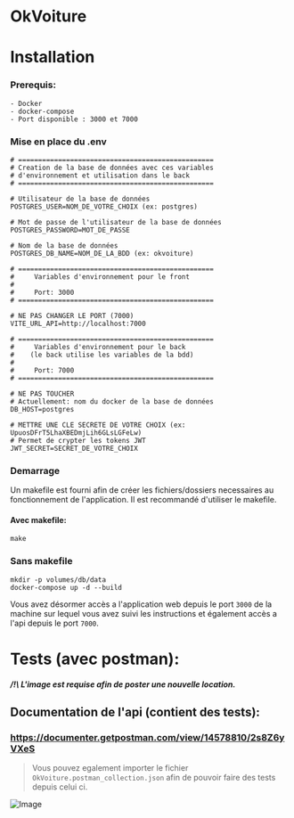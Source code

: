 # OkVoiture

# Installation

### Prerequis:
    - Docker
    - docker-compose
    - Port disponible : 3000 et 7000
    
### Mise en place du .env

    # =================================================
    # Creation de la base de données avec ces variables 
    # d'environnement et utilisation dans le back
    # =================================================
    
    # Utilisateur de la base de données
    POSTGRES_USER=NOM_DE_VOTRE_CHOIX (ex: postgres)
    
    # Mot de passe de l'utilisateur de la base de données
    POSTGRES_PASSWORD=MOT_DE_PASSE
    
    # Nom de la base de données
    POSTGRES_DB_NAME=NOM_DE_LA_BDD (ex: okvoiture)
    
    # =================================================
    #     Variables d'environnement pour le front 
    #
    #     Port: 3000
    # =================================================

    # NE PAS CHANGER LE PORT (7000)
    VITE_URL_API=http://localhost:7000 

    # =================================================
    #     Variables d'environnement pour le back
    #    (le back utilise les variables de la bdd)
    #    
    #     Port: 7000
    # =================================================
    
    # NE PAS TOUCHER
    # Actuellement: nom du docker de la base de données
    DB_HOST=postgres

    # METTRE UNE CLE SECRETE DE VOTRE CHOIX (ex: UpuosDFrT5LhaXBEDmjLih6GLsLGFeLw)
    # Permet de crypter les tokens JWT
    JWT_SECRET=SECRET_DE_VOTRE_CHOIX

### Demarrage

Un makefile est fourni afin de créer les fichiers/dossiers necessaires au fonctionnement de l'application.
Il est recommandé d'utiliser le makefile.

#### Avec makefile:

    make
    
### Sans makefile

    mkdir -p volumes/db/data
    docker-compose up -d --build
    
    
Vous avez désormer accès a l'application web depuis le port `3000` de la machine sur lequel vous avez suivi les instructions et également accès a l'api depuis le port `7000`.
# Tests (avec postman):

##### /!\ L'image est requise afin de poster une nouvelle location.

## Documentation de l'api (contient des tests): 
### https://documenter.getpostman.com/view/14578810/2s8Z6yVXeS
> Vous pouvez egalement importer le fichier `OkVoiture.postman_collection.json` afin de pouvoir faire des tests depuis celui ci.

![Image](https://i.postimg.cc/bwQTjYvh/image.png)